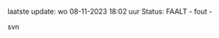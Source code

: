 laatste update: 
wo 08-11-2023 18:02   uur 
Status: FAALT - fout - 
<div class="service R">svn</div>